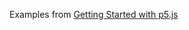 Examples from [Getting Started with p5.js](https://learning.oreilly.com/library/view/getting-started-with/9781457186769/)
